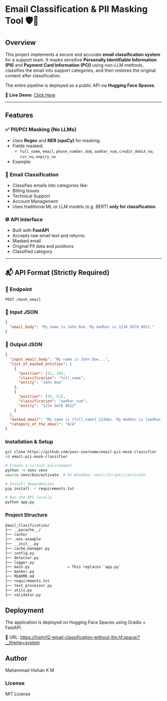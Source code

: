 # Email Classification & PII Masking Tool 🛡️📧

## Overview

This project implements a secure and accurate **email classification system** for a support team. It masks sensitive **Personally Identifiable Information (PII)** and **Payment Card Information (PCI)** using non-LLM methods, classifies the email into support categories, and then restores the original content after classification.

The entire pipeline is deployed as a public API via **Hugging Face Spaces**.

🚀 **Live Demo**: [Click Here](https://hishn12-email-classification-without-llm.hf.space/?__theme=system)

---

## Features

### ✅ PII/PCI Masking (No LLMs)
- Uses **Regex** and **NER (spaCy)** for masking.
- Fields masked:
  - `full_name`, `email`, `phone_number`, `dob`, `aadhar_num`, `credit_debit_no`, `cvv_no`, `expiry_no`
- Example:



### 🧠 Email Classification
- Classifies emails into categories like:
- Billing Issues
- Technical Support
- Account Management
- Uses traditional ML or LLM models (e.g. BERT) **only for classification**.

### 🌐 API Interface
- Built with **FastAPI**
- Accepts raw email text and returns:
- Masked email
- Original PII data and positions
- Classified category

---

## 📬 API Format (Strictly Required)

### 🔸 Endpoint
```
POST /mask_email
```

### 🔸 Input JSON
```json
{
  "email_body": "My name is John Doe. My Aadhar is 1234 5678 9012."
}
```

### 🔸 Output JSON
```json
{
  "input_email_body": "My name is John Doe...",
  "list_of_masked_entities": [
    {
      "position": [11, 19],
      "classification": "full_name",
      "entity": "John Doe"
    },
    {
      "position": [35, 51],
      "classification": "aadhar_num",
      "entity": "1234 5678 9012"
    }
  ],
  "masked_email": "My name is [full_name]_123abc. My Aadhar is [aadhar_num]_456def.",
  "category_of_the_email": "N/A"
}
```

### Installation & Setup
``` bash
git clone https://github.com/your-username/email-pii-mask-classifier
cd email-pii-mask-classifier

# Create a virtual environment
python -m venv venv
source venv/bin/activate  # On Windows: venv\\Scripts\\activate

# Install dependencies
pip install -r requirements.txt

# Run the API locally
python app.py
```

### Project Structure
```bash
Email_Clasification/
├── __pycache__/
├── cache/
├── .env.example
├── __init__.py
├── cache_manager.py
├── config.py
├── detector.py
├── logger.py
├── main.py                 ← This replaces `app.py`
├── masker.py
├── README.md
├── requirements.txt
├── text_processor.py
├── utils.py               
├── validator.py

```

## Deployment
The application is deployed on Hugging Face Spaces using Gradio + FastAPI.

📡 URL: https://hishn12-email-classification-without-llm.hf.space/?__theme=system

## Author
Mahammad Hishan K M

### License
MIT License


